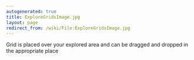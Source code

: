 ```yaml
---
autogenerated: true
title: ExploreGridsImage.jpg
layout: page
redirect_from: /wiki/File:ExploreGridsImage.jpg
---
```


Grid is placed over your explored area and can be dragged and dropped in
the appropriate place

